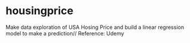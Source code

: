 # housingprice
Make data exploration of USA Hosing Price and build a linear regression model to make a prediction//
Reference: Udemy
